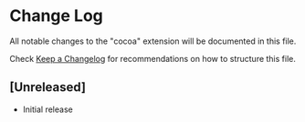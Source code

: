 # Change Log

All notable changes to the "cocoa" extension will be documented in this file.

Check [Keep a Changelog](http://keepachangelog.com/) for recommendations on how to structure this file.

## [Unreleased]

- Initial release